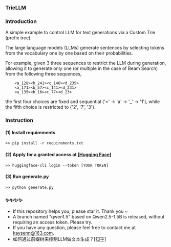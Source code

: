 ﻿### TrieLLM 


### Introduction
A simple example to control LLM for text generations via a Custom Trie (prefix tree).

The large language models (LLMs) generate sentences by selecting tokens from the vocabulary one by one based on their probabilities.

For example, given 3 three sequences to restrict the LLM during generation, allowing it to generate only one (or multiple in the case of Beam Search) from the following three sequences,

        <a_128><b_241><c_146><d_235>
        <a_171><b_57><c_141><d_231>
        <a_135><b_16><c_77><d_23>


the first four choices are fixed and sequential ('<' → 'a' → '_' → '1'), while the fifth choice is restricted to {'2', '7', '3'}.

### Instruction

#### (1) Install requirements 

    >> pip install -r requirements.txt


#### (2) Apply for a granted access at [[Hugging Face]](https://huggingface.co/meta-llama/Llama-3.2-1B)

    >> huggingface-cli login --token [YOUR TOKEN]

#### (3) Run generate.py

    >> python generate.py



### ✨✨✨✨ 
- If this repository helps you, please star it. Thank you ~
- A branch named "qwen1.5" based on Qwen2.5-1.5B is released, without requiring an access token. Please try.
- If you have any question, please feel free to contact me at kaysenn@163.com.
- 如何通过前缀树来控制LLM做文本生成？[[知乎]](https://zhuanlan.zhihu.com/p/1604769906)

